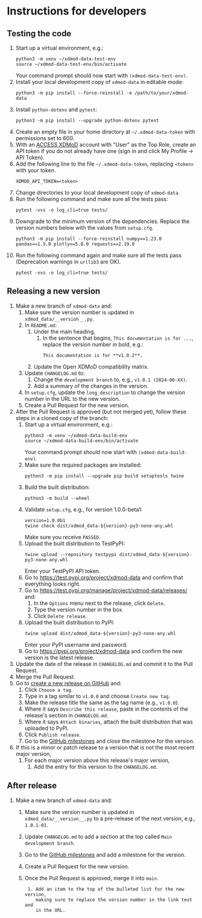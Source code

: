 # Instructions for developers

## Testing the code
1. Start up a virtual environment, e.g.:
    ```
    python3 -m venv ~/xdmod-data-test-env
    source ~/xdmod-data-test-env/bin/activate
    ```
    Your command prompt should now start with `(xdmod-data-test-env)`.
1. Install your local development copy of `xdmod-data` in editable mode:
    ```
    python3 -m pip install --force-reinstall -e /path/to/your/xdmod-data
    ```
1. Install `python-dotenv` and `pytest`:
    ```
    python3 -m pip install --upgrade python-dotenv pytest
    ```
1. Create an empty file in your home directory at `~/.xdmod-data-token` with permissions set to 600.
1. With an [ACCESS XDMoD](https://xdmod.access-ci.org) account with "User" as the Top Role, create an API token if you do not already have one (sign in and click My Profile -> API Token).
1. Add the following line to the file `~/.xdmod-data-token`, replacing `<token>` with your token.
    ```
    XDMOD_API_TOKEN=<token>
    ```
1. Change directories to your local development copy of `xdmod-data`.
1. Run the following command and make sure all the tests pass:
    ```
    pytest -vvs -o log_cli=true tests/
    ```
1. Downgrade to the minimum version of the dependencies. Replace the version numbers below with the values from `setup.cfg`.
    ```
    python3 -m pip install --force-reinstall numpy==1.23.0 pandas==1.5.0 plotly==5.8.0 requests==2.19.0
    ```
1. Run the following command again and make sure all the tests pass (Deprecation warnings in `urllib3` are OK).
    ```
    pytest -vvs -o log_cli=true tests/
    ```

## Releasing a new version
1. Make a new branch of `xdmod-data` and:
    1. Make sure the version number is updated in `xdmod_data/__version__.py`.
    1. In `README.md`:
        1. Under the main heading,
            1. In the sentence that begins, `This documentation is for ...`,
               replace the version number in bold, e.g.:
                ```
                This documentation is for **v1.0.2**.
                ```
        1. Update the Open XDMoD compatibility matrix.
    1. Update `CHANGELOG.md` to:
        1. Change the `development branch` to, e.g., `v1.0.1 (2024-06-XX)`.
        1. Add a summary of the changes in the version.
    1. In `setup.cfg`, update the `long_description` to change the version number in the URL to the new version.
    1. Create a Pull Request for the new version.
1. After the Pull Request is approved (but not merged yet), follow these steps in a cloned copy of the branch:
    1. Start up a virtual environment, e.g.:
        ```
        python3 -m venv ~/xdmod-data-build-env
        source ~/xdmod-data-build-env/bin/activate
        ```
        Your command prompt should now start with `(xdmod-data-build-env)`.
    1. Make sure the required packages are installed:
        ```
        python3 -m pip install --upgrade pip build setuptools twine
        ```
    1. Build the built distribution:
        ```
        python3 -m build --wheel
        ```
    1. Validate `setup.cfg`, e.g., for version 1.0.0-beta1:
        ```
        version=1.0.0b1
        twine check dist/xdmod_data-${version}-py3-none-any.whl
        ```
        Make sure you receive `PASSED`.
    1. Upload the built distribution to TestPyPI:
        ```
        twine upload --repository testpypi dist/xdmod_data-${version}-py3-none-any.whl
        ```
        Enter your TestPyPI API token.
    1. Go to https://test.pypi.org/project/xdmod-data and confirm that everything looks right.
    1. Go to https://test.pypi.org/manage/project/xdmod-data/releases/ and:
        1. In the `Options` menu next to the release, click `Delete`.
        1. Type the version number in the box.
        1. Click `Delete release`.
    1. Upload the built distribution to PyPI:
        ```
        twine upload dist/xdmod_data-${version}-py3-none-any.whl
        ```
        Enter your PyPI username and password.
    1. Go to https://pypi.org/project/xdmod-data and confirm the new version is the latest release.
1. Update the date of the release in `CHANGELOG.md` and commit it to the Pull Request.
1. Merge the Pull Request.
1. Go to [create a new release on GitHub](https://github.com/ubccr/xdmod-data/releases/new) and:
    1. Click `Choose a tag`.
    1. Type in a tag similar to `v1.0.0` and choose `Create new tag`.
    1. Make the release title the same as the tag name (e.g., `v1.0.0`).
    1. Where it says `Describe this release`, paste in the contents of the release's section in `CHANGELOG.md`.
    1. Where it says `Attach binaries`, attach the built distribution that was uploaded to PyPI.
    1. Click `Publish release`.
    1. Go to the [GitHub milestones](https://github.com/ubccr/xdmod-data/milestones) and close the milestone for the version.
1. If this is a minor or patch release to a version that is not the most recent major version,
    1. For each major version above this release's major version,
        1. Add the entry for this version to the `CHANGELOG.md`.

## After release
1. Make a new branch of `xdmod-data` and:
    1. Make sure the version number is updated in `xdmod_data/__version__.py` to a pre-release of the next version, e.g., `1.0.1-01`.
    1. Update `CHANGELOG.md` to add a section at the top called `Main development branch`.
    1. Go to the [GitHub milestones](https://github.com/ubccr/xdmod-data/milestones) and add a milestone for the version.
    1. Create a Pull Request for the new version.
    1. Once the Pull Request is approved, merge it into `main`.

            1. Add an item to the top of the bulleted list for the new version,
               making sure to replace the version number in the link text and
               in the URL.
